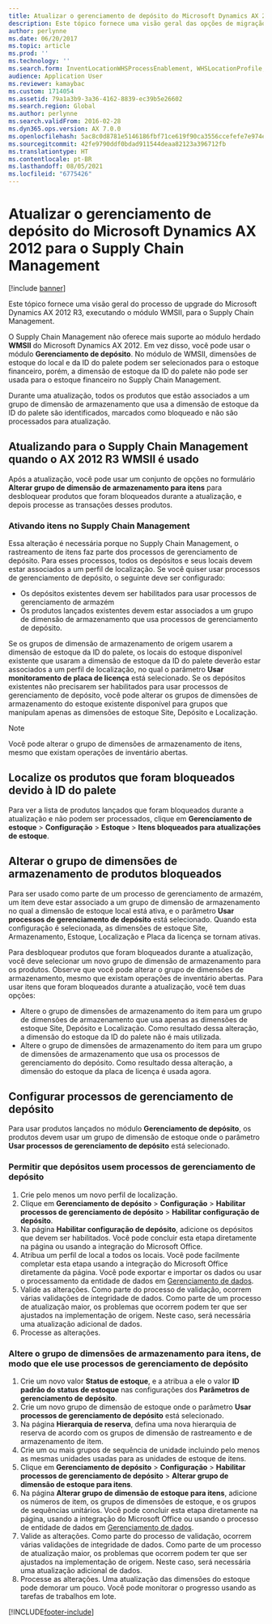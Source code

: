 ```yaml
---
title: Atualizar o gerenciamento de depósito do Microsoft Dynamics AX 2012 para o Supply Chain Management
description: Este tópico fornece uma visão geral das opções de migração de gerenciamento do produto e de depósito.
author: perlynne
ms.date: 06/20/2017
ms.topic: article
ms.prod: ''
ms.technology: ''
ms.search.form: InventLocationWHSProcessEnablement, WHSLocationProfile, InventTableStorageDimensionGroupChange, InventUpdateBlockedItem, WHSParameters, WHSReservationHierarchy, WHSUOMSeqGroupTable
audience: Application User
ms.reviewer: kamaybac
ms.custom: 1714054
ms.assetid: 79a1a3b9-3a36-4162-8839-ec39b5e26602
ms.search.region: Global
ms.author: perlynne
ms.search.validFrom: 2016-02-28
ms.dyn365.ops.version: AX 7.0.0
ms.openlocfilehash: 5ac8c0d8781e5146186fbf71ce619f90ca3556ccefefe7e974efded7e0eb86dd
ms.sourcegitcommit: 42fe9790ddf0bdad911544deaa82123a396712fb
ms.translationtype: HT
ms.contentlocale: pt-BR
ms.lasthandoff: 08/05/2021
ms.locfileid: "6775426"
---
```

# <a name="upgrade-warehouse-management-from-microsoft-dynamics-ax-2012-to-supply-chain-management"></a>Atualizar o gerenciamento de depósito do Microsoft Dynamics AX 2012 para o Supply Chain Management 


[!include [banner](../includes/banner.md)]

Este tópico fornece uma visão geral do processo de upgrade do Microsoft Dynamics AX 2012 R3, executando o módulo WMSII, para o Supply Chain Management.

O Supply Chain Management não oferece mais suporte ao módulo herdado **WMSII** do Microsoft Dynamics AX 2012. Em vez disso, você pode usar o módulo **Gerenciamento de depósito**. No módulo de WMSII, dimensões de estoque do local e da ID do palete podem ser selecionados para o estoque financeiro, porém, a dimensão de estoque da ID do palete não pode ser usada para o estoque financeiro no Supply Chain Management.

Durante uma atualização, todos os produtos que estão associados a um grupo de dimensão de armazenamento que usa a dimensão de estoque da ID do palete são identificados, marcados como bloqueado e não são processados para atualização.

## <a name="upgrading-to-supply-chain-management-when-ax-2012-r3-wmsii-is-used"></a>Atualizando para o Supply Chain Management quando o AX 2012 R3 WMSII é usado
Após a atualização, você pode usar um conjunto de opções no formulário **Alterar grupo de dimensão de armazenamento para itens** para desbloquear produtos que foram bloqueados durante a atualização, e depois processe as transações desses produtos.

### <a name="enabling-items-in-supply-chain-management"></a>Ativando itens no Supply Chain Management 
Essa alteração é necessária porque no Supply Chain Management, o rastreamento de itens faz parte dos processos de gerenciamento de depósito. Para esses processos, todos os depósitos e seus locais devem estar associados a um perfil de localização. Se você quiser usar processos de gerenciamento de depósito, o seguinte deve ser configurado:
-   Os depósitos existentes devem ser habilitados para usar processos de gerenciamento de armazém 
-   Os produtos lançados existentes devem estar associados a um grupo de dimensão de armazenamento que usa processos de gerenciamento de depósito. 

Se os grupos de dimensão de armazenamento de origem usarem a dimensão de estoque da ID do palete, os locais do estoque disponível existente que usaram a dimensão de estoque da ID do palete deverão estar associados a um perfil de localização, no qual o parâmetro **Usar monitoramento de placa de licença** está selecionado. Se os depósitos existentes não precisarem ser habilitados para usar processos de gerenciamento de depósito, você pode alterar os grupos de dimensões de armazenamento do estoque existente disponível para grupos que manipulam apenas as dimensões de estoque Site, Depósito e Localização. 

> [!NOTE] 
>  Você pode alterar o grupo de dimensões de armazenamento de itens, mesmo que existam operações de inventário abertas.

## <a name="find-products-that-were-blocked-because-of-pallet-id"></a>Localize os produtos que foram bloqueados devido à ID do palete
Para ver a lista de produtos lançados que foram bloqueados durante a atualização e não podem ser processados, clique em **Gerenciamento de estoque** &gt; **Configuração** &gt; **Estoque** &gt; **Itens bloqueados para atualizações de estoque**.

## <a name="change-storage-dimension-group-for-blocked-products"></a>Alterar o grupo de dimensões de armazenamento de produtos bloqueados 
 
Para ser usado como parte de um processo de gerenciamento de armazém, um item deve estar associado a um grupo de dimensão de armazenamento no qual a dimensão de estoque local está ativa, e o parâmetro **Usar processos de gerenciamento de depósito** está selecionado. Quando esta configuração é selecionada, as dimensões de estoque Site, Armazenamento, Estoque, Localização e Placa da licença se tornam ativas.

Para desbloquear produtos que foram bloqueados durante a atualização, você deve selecionar um novo grupo de dimensão de armazenamento para os produtos. Observe que você pode alterar o grupo de dimensões de armazenamento, mesmo que existam operações de inventário abertas. Para usar itens que foram bloqueados durante a atualização, você tem duas opções:

-   Altere o grupo de dimensões de armazenamento do item para um grupo de dimensões de armazenamento que usa apenas as dimensões de estoque Site, Depósito e Localização. Como resultado dessa alteração, a dimensão do estoque da ID do palete não é mais utilizada.
-   Altere o grupo de dimensões de armazenamento do item para um grupo de dimensões de armazenamento que usa os processos de gerenciamento do depósito. Como resultado dessa alteração, a dimensão do estoque da placa de licença é usada agora.

## <a name="configure-warehouse-management-processes"></a>Configurar processos de gerenciamento de depósito
Para usar produtos lançados no módulo **Gerenciamento de depósito**, os produtos devem usar um grupo de dimensão de estoque onde o parâmetro **Usar processos de gerenciamento de depósito** está selecionado.

### <a name="enable-warehouses-to-use-warehouse-management-processes"></a>Permitir que depósitos usem processos de gerenciamento de depósito

1.  Crie pelo menos um novo perfil de localização.
2.  Clique em **Gerenciamento de depósito** &gt; **Configuração** &gt; **Habilitar processos de gerenciamento de depósito** &gt; **Habilitar configuração de depósito**.
3.  Na página **Habilitar configuração de depósito**, adicione os depósitos que devem ser habilitados. Você pode concluir esta etapa diretamente na página ou usando a integração do Microsoft Office.
4.  Atribua um perfil de local a todos os locais. Você pode facilmente completar esta etapa usando a integração do Microsoft Office diretamente da página. Você pode exportar e importar os dados ou usar o processamento da entidade de dados em [Gerenciamento de dados](../../fin-ops-core/dev-itpro/data-entities/data-entities.md).
5.  Valide as alterações. Como parte do processo de validação, ocorrem várias validações de integridade de dados. Como parte de um processo de atualização maior, os problemas que ocorrem podem ter que ser ajustados na implementação de origem. Neste caso, será necessária uma atualização adicional de dados.
6.  Processe as alterações.

### <a name="change-the-storage-dimension-group-for-items-so-that-it-uses-warehouse-management-processes"></a>Altere o grupo de dimensões de armazenamento para itens, de modo que ele use processos de gerenciamento de depósito

1.  Crie um novo valor **Status de estoque**, e a atribua a ele o valor **ID padrão do status de estoque** nas configurações dos **Parâmetros de gerenciamento de depósito**.
2.  Crie um novo grupo de dimensão de estoque onde o parâmetro **Usar processos de gerenciamento de depósito** está selecionado.
3.  Na página **Hierarquia de reserva**, defina uma nova hierarquia de reserva de acordo com os grupos de dimensão de rastreamento e de armazenamento de item.
4.  Crie um ou mais grupos de sequência de unidade incluindo pelo menos as mesmas unidades usadas para as unidades de estoque de itens.
5.  Clique em **Gerenciamento de depósito** &gt; **Configuração** &gt; **Habilitar processos de gerenciamento de depósito** &gt; **Alterar grupo de dimensão de estoque para itens**.
6.  Na página **Alterar grupo de dimensão de estoque para itens**, adicione os números de item, os grupos de dimensões de estoque, e os grupos de sequências unitários. Você pode concluir esta etapa diretamente na página, usando a integração do Microsoft Office ou usando o processo de entidade de dados em [Gerenciamento de dados](../../fin-ops-core/dev-itpro/data-entities/data-entities.md).
7.  Valide as alterações. Como parte do processo de validação, ocorrem várias validações de integridade de dados. Como parte de um processo de atualização maior, os problemas que ocorrem podem ter que ser ajustados na implementação de origem. Neste caso, será necessária uma atualização adicional de dados.
8.  Processe as alterações. Uma atualização das dimensões do estoque pode demorar um pouco. Você pode monitorar o progresso usando as tarefas de trabalhos em lote.


[!INCLUDE[footer-include](../../includes/footer-banner.md)]